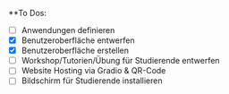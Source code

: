 
**To Dos:
- [ ] Anwendungen definieren
- [x] Benutzeroberfläche entwerfen
- [x] Benutzeroberfläche erstellen
- [ ] Workshop/Tutorien/Übung für Studierende entwerfen
- [ ] Website Hosting via Gradio & QR-Code
- [ ] Bildschirm für Studierende installieren
